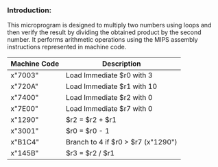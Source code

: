 ### Introduction:
This microprogram is designed to multiply two numbers using loops and then verify the result by dividing the obtained product by the second number. It performs arithmetic operations using the MIPS assembly instructions represented in machine code.

| Machine Code | Description                            |
|--------------|----------------------------------------|
| x"7003"      | Load Immediate $r0 with 3              |
| x"720A"      | Load Immediate $r1 with 10             |
| x"7400"      | Load Immediate $r2 with 0              |
| x"7E00"      | Load Immediate $r7 with 0              |
| x"1290"      | $r2 = $r2 + $r1                        |
| x"3001"      | $r0 = $r0 - 1                          |
| x"B1C4"      | Branch to 4 if $r0 > $r7 (x"1290")     |
| x"145B"      | $r3 = $r2 / $r1                        |
